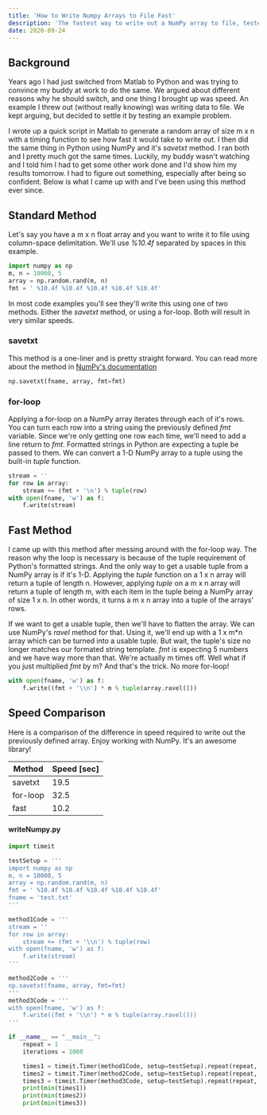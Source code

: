 ```yaml
---
title: 'How to Write Numpy Arrays to File Fast'
description: 'The fastest way to write out a NumPy array to file, tested against the "standard" methods for speed.'
date: 2020-09-24
---
```


## Background

Years ago I had just switched from Matlab to Python and was trying to convince my buddy at work to do the same. We argued about different reasons why he should switch, and one thing I brought up was speed. An example I threw out (without really knowing) was writing data to file. We kept arguing, but decided to settle it by testing an example problem.

I wrote up a quick script in Matlab to generate a random array of size m x n with a timing function to see how fast it would take to write out. I then did the same thing in Python using NumPy and it's _savetxt_ method. I ran both and I pretty much got the same times. Luckily, my buddy wasn't watching and I told him I had to get some other work done and I'd show him my results tomorrow. I had to figure out something, especially after being so confident. Below is what I came up with and I've been using this method ever since.

## Standard Method

Let's say you have a m x n float array and you want to write it to file using column-space delimitation. We'll use _%10.4f_ separated by spaces in this example.

```python
import numpy as np
m, n = 10000, 5
array = np.random.rand(m, n)
fmt = ' %10.4f %10.4f %10.4f %10.4f %10.4f'
```

In most code examples you'll see they'll write this using one of two methods. Either the _savetxt_ method, or using a for-loop. Both will result in very similar speeds.

### savetxt

This method is a one-liner and is pretty straight forward. You can read more about the method in [NumPy's documentation](https://numpy.org/doc/stable/reference/generated/numpy.savetxt.html)

```python
np.savetxt(fname, array, fmt=fmt)
```

### for-loop

Applying a for-loop on a NumPy array iterates through each of it's rows. You can turn each row into a string using the previously defined _fmt_ variable. Since we're only getting one row each time, we'll need to add a line return to _fmt_. Formatted strings in Python are expecting a tuple be passed to them. We can convert a 1-D NumPy array to a tuple using the built-in _tuple_ function.

```python
stream = ''
for row in array:
    stream += (fmt + '\n') % tuple(row)
with open(fname, 'w') as f:
    f.write(stream)
```

## Fast Method

I came up with this method after messing around with the for-loop way. The reason why the loop is necessary is because of the tuple requirement of Python's formatted strings. And the only way to get a usable tuple from a NumPy array is if it's 1-D. Applying the _tuple_ function on a 1 x n array will return a tuple of length n. However, applying _tuple_ on a m x n array will return a tuple of length m, with each item in the tuple being a NumPy array of size 1 x n. In other words, it turns a m x n array into a tuple of the arrays' rows.

If we want to get a usable tuple, then we'll have to flatten the array. We can use NumPy's _ravel_ method for that. Using it, we'll end up with a 1 x m\*n array which can be turned into a usable tuple. But wait, the tuple's size no longer matches our formated string template. _fmt_ is expecting 5 numbers and we have way more than that. We're actually m times off. Well what if you just multiplied _fmt_ by m? And that's the trick. No more for-loop!

```python
with open(fname, 'w') as f:
    f.write((fmt + '\\n') * m % tuple(array.ravel()))
```

## Speed Comparison

Here is a comparison of the difference in speed required to write out the previously defined array. Enjoy working with NumPy. It's an awesome library!

| Method   | Speed \[sec\] |
| -------- | ------------- |
| savetxt  | 19.5          |
| for-loop | 32.5          |
| fast     | 10.2          |

#### writeNumpy.py

```python
import timeit

testSetup = '''
import numpy as np
m, n = 10000, 5
array = np.random.rand(m, n)
fmt = ' %10.4f %10.4f %10.4f %10.4f %10.4f'
fname = 'test.txt'
'''

method1Code = '''
stream = ''
for row in array:
    stream += (fmt + '\\n') % tuple(row)
with open(fname, 'w') as f:
    f.write(stream)
'''

method2Code = '''
np.savetxt(fname, array, fmt=fmt)
'''
method3Code = '''
with open(fname, 'w') as f:
    f.write((fmt + '\\n') * m % tuple(array.ravel()))
'''

if __name__ == "__main__":
    repeat = 1
    iterations = 1000

    times1 = timeit.Timer(method1Code, setup=testSetup).repeat(repeat, iterations)
    times2 = timeit.Timer(method2Code, setup=testSetup).repeat(repeat, iterations)
    times3 = timeit.Timer(method3Code, setup=testSetup).repeat(repeat, iterations)
    print(min(times1))
    print(min(times2))
    print(min(times3))
```
